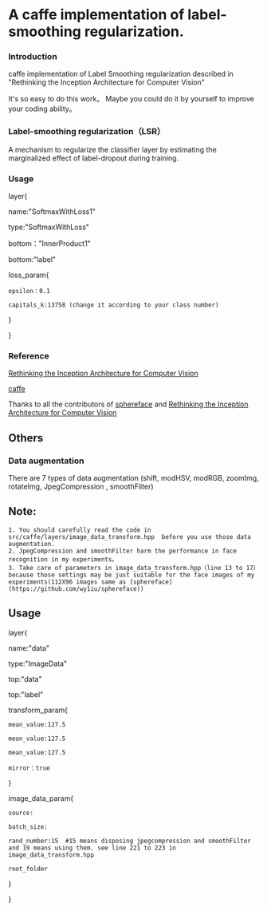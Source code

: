 # A caffe implementation of label-smoothing regularization. 

### Introduction
caffe implementation of Label Smoothing regularization described in "Rethinking the Inception Architecture for Computer Vision" 

It's so easy to do this work。 Maybe you could do it by yourself to improve your coding ability。

### Label-smoothing regularization（LSR）
 A mechanism to regularize the classifier layer by estimating the marginalized effect of label-dropout during training.
 
### Usage
layer{

  name:"SoftmaxWithLoss1"
  
  type:"SoftmaxWithLoss"
  
  bottom："InnerProduct1"
  
  bottom:"label"
  
  loss_param{
  
    epsilon：0.1
    
    capitals_k:13758 (change it according to your class number)
    
  }
  
}

### Reference 
[Rethinking the Inception Architecture for Computer Vision](https://www.cv-foundation.org/openaccess/content_cvpr_2016/papers/Szegedy_Rethinking_the_Inception_CVPR_2016_paper.pdf)

[caffe](https://github.com/BVLC/caffe)

Thanks to all the contributors of [sphereface](https://github.com/wy1iu/sphereface) and [Rethinking the Inception Architecture for Computer Vision](https://www.cv-foundation.org/openaccess/content_cvpr_2016/papers/Szegedy_Rethinking_the_Inception_CVPR_2016_paper.pdf)
 
## Others 
### Data augmentation
There are 7 types of data augmentation (shift, modHSV, modRGB, zoomImg, rotateImg, JpegCompression , smoothFilter)
## Note: 
    1. You should carefully read the code in src/caffe/layers/image_data_transform.hpp  before you use those data augmentation.
    2. JpegCompression and smoothFilter harm the performance in face recognition in my experiments。
    3. Take care of parameters in image_data_transform.hpp（line 13 to 17） because those settings may be just suitable for the face images of my experiments(112X96 images same as [sphereface](https://github.com/wy1iu/sphereface))   
## Usage
layer{

  name:"data"
  
  type:"ImageData"
  
  top:"data"
  
  top:"label"
  
  transform_param{
  
    mean_value:127.5
    
    mean_value:127.5
    
    mean_value:127.5
    
    mirror：true
    
  }
  
  image_data_param{
  
    source:
    
    batch_size:
    
    rand_number:15  #15 means disposing jpegcompression and smoothFilter and 19 means using them. see line 221 to 223 in  image_data_transform.hpp
    
    root_folder
    
  }
  
}

